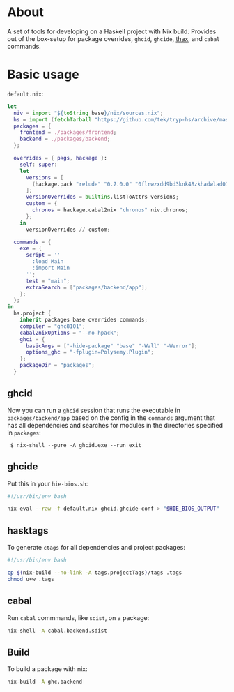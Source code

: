 # About

A set of tools for developing on a Haskell project with Nix build.
Provides out of the box-setup for package overrides, `ghcid`, `ghcide`, [thax],
and `cabal` commands.

# Basic usage

`default.nix`:

```nix
let
  niv = import "${toString base}/nix/sources.nix";
  hs = import (fetchTarball "https://github.com/tek/tryp-hs/archive/master.tar.gz") { base = ./.; };
  packages = {
    frontend = ./packages/frontend;
    backend = ./packages/backend;
  };

  overrides = { pkgs, hackage }:
    self: super:
    let
      versions = [
        (hackage.pack "relude" "0.7.0.0" "0flrwzxdd9bd3knk48zkhadwlad01msskjby1bfv4snr44q5xfqd")
      ];
      versionOverrides = builtins.listToAttrs versions;
      custom = {
        chronos = hackage.cabal2nix "chronos" niv.chronos;
      };
    in
      versionOverrides // custom;

  commands = {
    exe = {
      script = ''
        :load Main
        :import Main
      '';
      test = "main";
      extraSearch = ["packages/backend/app"];
    };
  };
in
  hs.project {
    inherit packages base overrides commands;
    compiler = "ghc8101";
    cabal2nixOptions = "--no-hpack";
    ghci = {
      basicArgs = ["-hide-package" "base" "-Wall" "-Werror"];
      options_ghc = "-fplugin=Polysemy.Plugin";
    };
    packageDir = "packages";
  }
```

## ghcid

Now you can run a `ghcid` session that runs the executable in
`packages/backend/app` based on the config in the `commands` argument that has all
dependencies and searches for modules in the directories specified in `packages`:

`
$ nix-shell --pure -A ghcid.exe --run exit`

## ghcide

Put this in your `hie-bios.sh`:

```sh
#!/usr/bin/env bash

nix eval --raw -f default.nix ghcid.ghcide-conf > "$HIE_BIOS_OUTPUT"
```

## hasktags

To generate `ctags` for all dependencies and project packages:

```sh
#!/usr/bin/env bash

cp $(nix-build --no-link -A tags.projectTags)/tags .tags
chmod u+w .tags
```

## cabal

Run `cabal` commmands, like `sdist`, on a package:

```sh
nix-shell -A cabal.backend.sdist
```

## Build

To build a package with nix:

```sh
nix-build -A ghc.backend
```

[thax]: https://github.com/tek/thax
